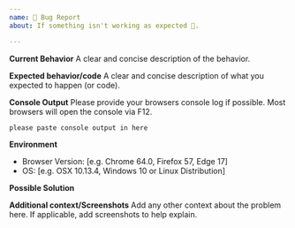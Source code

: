```yaml
---
name: 🐛 Bug Report
about: If something isn't working as expected 🤔.

---
```


**Current Behavior**
A clear and concise description of the behavior.

**Expected behavior/code**
A clear and concise description of what you expected to happen (or code).

**Console Output**
Please provide your browsers console log if possible. Most browsers will open the console via F12.

```
please paste console output in here
```

**Environment**
- Browser Version: [e.g. Chrome 64.0, Firefox 57, Edge 17]
- OS: [e.g. OSX 10.13.4, Windows 10 or Linux Distribution]

**Possible Solution**
<!--- Only if you have suggestions on a fix/reason for the bug -->

**Additional context/Screenshots**
Add any other context about the problem here. If applicable, add screenshots to help explain.
